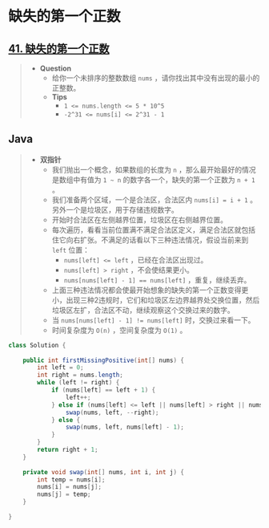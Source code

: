 # 缺失的第一个正数

## [41. 缺失的第一个正数](https://leetcode.cn/problems/first-missing-positive/)

> - **Question**
>   - 给你一个未排序的整数数组 `nums` ，请你找出其中没有出现的最小的正整数。
>   - **Tips**
>     - `1 <= nums.length <= 5 * 10^5`
>     - `-2^31 <= nums[i] <= 2^31 - 1`

## Java

> - **双指针**
>   - 我们抛出一个概念，如果数组的长度为 `n` ，那么最开始最好的情况是数组中有值为 `1 ~ n` 的数字各一个，缺失的第一个正数为 `n + 1` 。
>   - 我们准备两个区域，一个是合法区，合法区内 `nums[i] = i + 1` 。另外一个是垃圾区，用于存储违规数字。
>   - 开始时合法区在左侧越界位置，垃圾区在右侧越界位置。
>   - 每次遍历，看看当前位置满不满足合法区定义，满足合法区就包括住它向右扩张。不满足的话看以下三种违法情况，假设当前来到 `left` 位置：
>     - `nums[left] <= left` ，已经在合法区出现过。
>     - `nums[left] > right` ，不会使结果更小。
>     - `nums[nums[left] - 1] == nums[left]` ，重复，继续丢弃。
>   - 上面三种违法情况都会使最开始想象的缺失的第一个正数变得更小，出现三种2违规时，它们和垃圾区左边界越界处交换位置，然后垃圾区左扩，合法区不动，继续观察这个交换过来的数字。
>   - 当 `nums[nums[left] - 1] != nums[left]` 时，交换过来看一下。
>   - 时间复杂度为 `O(n)` ，空间复杂度为 `O(1)` 。

```java
class Solution {
    
    public int firstMissingPositive(int[] nums) {
        int left = 0;
        int right = nums.length;
        while (left != right) {
            if (nums[left] == left + 1) {
                left++;
            } else if (nums[left] <= left || nums[left] > right || nums[nums[left] - 1] == nums[left]) {
                swap(nums, left, --right);
            } else {
                swap(nums, left, nums[left] - 1);
            }
        }
        return right + 1;
    }
    
    private void swap(int[] nums, int i, int j) {
        int temp = nums[i];
        nums[i] = nums[j];
        nums[j] = temp;
    }
    
}
```

